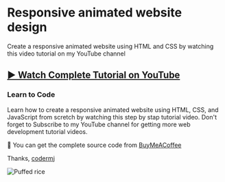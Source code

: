 # Responsive animated website design
Create a responsive animated website using HTML and CSS by watching this video tutorial on my YouTube channel

## [▶️ Watch Complete Tutorial on YouTube](https://youtu.be/Lt5IoyfA7Ic)
### Learn to Code

Learn how to create a responsive animated website using HTML, CSS, and JavaScript from scretch by watching this step by stap tutorial video. Don't forget to Subscribe to my YouTube channel for getting more web development tutorial videos.

💝 You can get the complete source code from [BuyMeACoffee](https://www.buymeacoffee.com/codermj/e/193048)

Thanks,
[codermj](https://www.youtube.com/@thecodermj/)

![Puffed rice](https://github.com/mjshofy/responsive-animated-website-OnlineMuri/assets/76812554/1b971b7b-afcc-408e-855f-fb04434f03f4)

